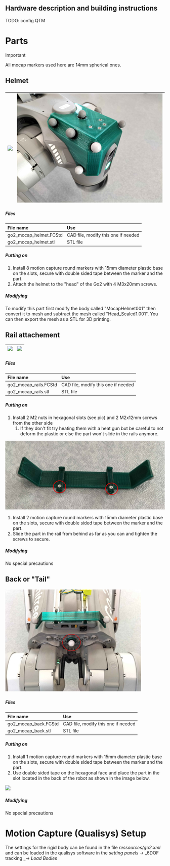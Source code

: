 ## Hardware description and building instructions
TODO:
 config QTM




# Parts
> [!IMPORTANT]
> All mocap markers used here are 14mm spherical ones.
## Helmet
##### 

| ![](photos/image-1736521381091.png?raw=1) | ![](photos/image-1736521391096.png?raw=1) |
| :------------------------------------------------------------------------------------------------------------------------- | :------------------------------------------------------------------------------------------------------------------------- |

##### Files

| File name                 | Use                                     |
| :------------------------ | :-------------------------------------- |
| go2_mocap_helmet.FCStd    | CAD file, modify this one if needed     |
| go2_mocap_helmet.stl      | STL file                                |


##### Putting on

1. Install 8 motion capture round markers with 15mm diameter plastic base on the slots,  secure with double sided tape between the marker and the part.
2. Attach the helmet to the "head" of the Go2 with 4 M3x20mm screws.

##### Modifying

To modify this part first modify the body called "MocapHelmet001" then convert it to mesh and subtract the mesh called "Head_Scaled1.001". You can then export the mesh as a STL for 3D printing.

## Rail attachement

| ![](photos/image-1736521515563.png?raw=1) | ![](photos/image-1736521527914.png?raw=1) |
| :------------------------------------------------------------------------------------------------------------------------- | :------------------------------------------------------------------------------------------------------------------------- |

##### 

##### Files

| File name             | Use                                     |
| :-------------------- | :-------------------------------------- |
| go2_mocap_rails.FCStd | CAD file, modify this one if needed     |
| go2_mocap_rails.stl   | STL file                                |


##### Putting on

1. Install 2 M2 nuts in hexagonal slots (see pic) and 2 M2x12mm screws from the other side
   1. If they don't fit try heating them with a heat gun but be careful to not deform the plastic or else the part won't slide in the rails anymore.

<img src="photos/image-1736521593508.png?raw=1" width="610" height="null" />

1. Install 2 motion capture round markers with 15mm diameter plastic base on the slots, secure with double sided tape between the marker and the part.
2. Slide the part in the rail from behind as far as you can and tighten the screws to secure.

##### Modifying

No special precautions

## Back or "Tail"

##### <img src="photos/image-1736522398812.png?raw=1" width="429" />

##### Files

| File name            | Use                                     |
| :------------------- | :-------------------------------------- |
| go2_mocap_back.FCStd | CAD file, modify this one if needed     |
| go2_mocap_back.stl   | STL file                                |


##### Putting on

1. Install 1 motion capture round markers with 15mm diameter plastic base on the slots,  secure with double sided tape between the marker and the part.
2. Use double sided tape on the hexagonal face and place the part in the slot located in the back of the robot as shown in the image below.

<img src="photos/image-1736522275053.png?raw=1" width="447" height="null" />

##### Modifying

No special precautions

# Motion Capture (Qualisys) Setup

The settings for the rigid body can be found in the file _ressources/go2.xml_ and can be loaded in the qualisys software in the _setting panels_ -> _6DOF tracking _-> _Load Bodies_



